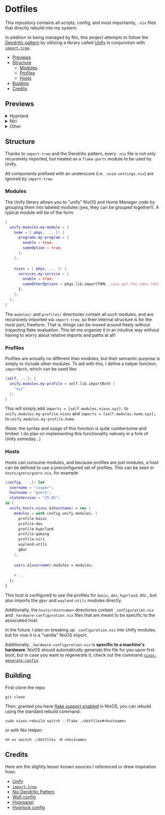 # Dotfiles

This repository contains all scripts, config, and most importantly, `.nix`
files that directly rebuild into my system.

In addition to being managed by Nix, this project attempts to follow the
[Dendritic pattern](https://github.com/mightyiam/dendritic) by utilizing a
library called [Unify](https://codeberg.org/quasigod/unify) in conjunction with
[`import-tree`](https://github.com/vic/import-tree).

<!--toc:start-->
- [Previews](#previews)
- [Structure](#structure)
  - [Modules](#modules)
  - [Profiles](#profiles)
  - [Hosts](#hosts)
- [Building](#building)
- [Credits](#credits)
<!--toc:end-->

## Previews

<details>
  <summary>Hyprland</summary>

  Hyprland:
  ![Hyprland tiled Fish terminals](./assets/preview/hyprland-tiling.png)

  Hyprlock:
  ![Hyprlock (based on Catppuccin)](./assets/preview/hyprlock.png)

  Hyprpanel:
  ![Hyprpanel](./assets/preview/hyprpanel.png)
</details>

<details>
  <summary>Niri</summary>

  Niri:
  ![Niri](./assets/preview/niri.png)
</details>

<details>
  <summary>Other</summary>

  Wofi:
  ![Wofi](./assets/preview/wofi.png)

  Yazi:
  ![Yazi](./assets/preview/yazi.png)

</details>

## Structure

Thanks to `import-tree` and the Dendritic pattern, every `.nix` file is not only
recursively imported, but treated as a `flake-parts` module to be used by Unify.

All components prefixed with an underscore (i.e. `_nvim-settings.nix`) are ignored
by `import-tree`.

### Modules

The Unify library allows you to "unify" NixOS and Home Manager code by grouping
them into labeled modules (yes, they can be grouped together!). A typical
module will be of the form:

```nix
{
  unify.modules.my-module = {
    home = { pkgs, ... }: {
      programs.my-program = {
        enable = true;
        someOption = true;
      };
    };

    nixos = { pkgs, ... }: {
      services.my-service = {
        enable = true;
        someOtherOptions = pkgs.lib.importTOML ./you-get-the-idea.toml
      };
    };
  };
}
```

The `modules/` and `profiles/` directories contain all such modules, and are
recursively imported via `import-tree`, so their internal structure is for the
most part, freeform. That is, things can be moved around freely without
impacting flake evaluation. This let me organize it in an intuitive way without
having to worry about relative imports and paths at all!

### Profiles

Profiles are actually no different than modules, but their semantic purpose
is simply to include other modules. To aid with this, I define a helper function,
`importBoth`, which can be used like:

```nix
{self, ...}: {
  unify.modules.my-profile = self.lib.importBoth [
    "xyz"
  ];
}
```

This will simply add `imports = [self.modules.nixos.xyz];` to
`unify.modules.my-profile.nixos` and `imports = [self.modules.home.xyz];` to
`unify.modules.my-profile.home`.

(Note: the syntax and usage of this function is quite cumbersome and limited. I
do plan on implementing this functionality natively in a fork of Unify
someday...)

### Hosts

Hosts can consume modules, and because profiles are just modules, a host can be
defined to use a preconfigured set of profiles. This can be seen in
`hosts/gzero/gzero.nix`, for example:
```nix
{config, ...}: let
  username = "zsuper";
  hostname = "gzero";
  stateVersion = "25.05";
in {
  unify.hosts.nixos.${hostname} = rec {
    modules = with config.unify.modules; [
      profile-basic
      profile-dev
      profile-hyprland
      profile-gaming
      profile-niri
      wayland-utils
      gBar
    ];

    users.${username}.modules = modules;

    # ...
  };
}
```

This host is configured to use the profiles for `basic`, `dev`, `hyprland`,
etc., but also imports the `gBar` and `wayland-utils` modules directly.

Additionally, the `hosts/<hostname>` directories contain `_configuration.nix`
and `_hardware-configuration.nix` files that are meant to be specific to the
associated host.

In the future, I plan on breaking up `_configuration.nix` into Unify modules,
but for now it is a "vanilla" NixOS import.

Additionally, `_hardware-configuration.nix` is **specific to a machine's
hardware**. NixOS should automatically generate this file for you upon first
boot, but in case you want to regenerate it, check out the command
[`nixos-generate-config`](https://nixos.wiki/wiki/Nixos-generate-config).

## Building

First clone the repo:

```console
git clone
```

Then, granted you have [flake support enabled](https://nixos.wiki/wiki/flakes)
in NixOS, you can rebuild using the standard rebuild command:

```console
sudo nixos-rebuild switch --flake ./dotfiles#<hostname>
```

or with Nix Helper:

```console
nh os switch ./dotfiles -H <hostname>
```

## Credits

Here are the slightly lesser known sources I referenced or drew inspiration from:

- [Unify](https://codeberg.org/quasigod/unify)
- [`import-tree`](https://github.com/vic/import-tree)
- [Nix Dendritic Pattern](https://github.com/mightyiam/dendritic)
- [Wofi config](https://github.com/7KIR7/dots/tree/main)
- [Hyprpanel](https://github.com/Jas-SinghFSU/HyprPanel)
- [Hyprlock config](https://github.com/catppuccin/hyprlock)
